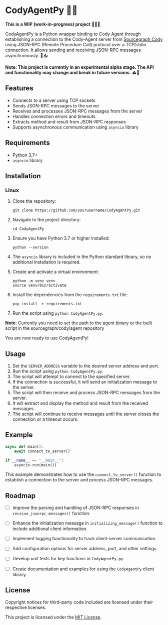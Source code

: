 # CodyAgentPy 🐍🤖

**This is a WIP (work-in-progress) project** 🚧👷‍♂️

CodyAgentPy is a Python wrapper binding to Cody Agent through establishing a connection to the Cody-Agent server from [Sourcegraph Cody](https://github.com/sourcegraph/cody) using JSON-RPC (Remote Procedure Call) protocol over a TCP/stdio connection. It allows sending and receiving JSON-RPC messages asynchronously. 📨📥

**Note: This project is currently in an experimental alpha stage. The API and functionality may change and break in future versions.** ⚠️🔧



## Features

- Connects to a server using TCP sockets
- Sends JSON-RPC messages to the server
- Receives and processes JSON-RPC messages from the server
- Handles connection errors and timeouts
- Extracts method and result from JSON-RPC responses
- Supports asynchronous communication using `asyncio` library

## Requirements

- Python 3.7+
- `asyncio` library

## Installation
### Linux

1. Clone the repository:
   ```
   git clone https://github.com/yourusername/CodyAgentPy.git
   ```

2. Navigate to the project directory:
   ```
   cd CodyAgentPy
   ```

3. Ensure you have Python 3.7 or higher installed:
   ```
   python --version
   ```

4. The `asyncio` library is included in the Python standard library, so no additional installation is required.

5. Create and activate a virtual environment:
   ```
   python -m venv venv
   source venv/bin/activate
   ```

6. Install the dependencies from the `requirements.txt` file:
   ```
   pip install -r requirements.txt
   ```
7. Run the script using `python CodyAgentPy.py`.

**Note**: Currently you need to set the path to the agent binary or the built script in the sourcegraph/cody/agent repository



You are now ready to use CodyAgentPy!


## Usage

1. Set the `SERVER_ADDRESS` variable to the desired server address and port.
2. Run the script using `python CodyAgentPy.py`.
3. The script will attempt to connect to the specified server.
4. If the connection is successful, it will send an initialization message to the server.
5. The script will then receive and process JSON-RPC messages from the server.
6. It will extract and display the method and result from the received messages.
7. The script will continue to receive messages until the server closes the connection or a timeout occurs.

## Example

```python
async def main():
    await connect_to_server()

if __name__ == "__main__":
    asyncio.run(main())
```

This example demonstrates how to use the `connect_to_server()` function to establish a connection to the server and process JSON-RPC messages.

## Roadmap

- [ ] Improve the parsing and handling of JSON-RPC responses in `receive_jsonrpc_messages()` function.
- [ ] Enhance the initialization message in `initializing_message()` function to include additional client information.
- [ ] Implement logging functionality to track client-server communication.
- [ ] Add configuration options for server address, port, and other settings.
- [ ] Develop unit tests for key functions in `CodyAgentPy.py`.
- [ ] Create documentation and examples for using the `CodyAgentPy` client library.


## License

Copyright notices for third-party code included are licensed under their respective licenses.

This project is licensed under the [MIT License](LICENSE).
